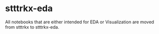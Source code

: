 # stttrkx-eda
All notebooks that are either intended for EDA or Visualization are moved from stttrkx to stttrkx-eda.
